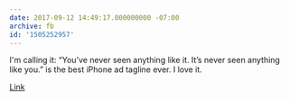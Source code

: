 ```yaml
---
date: 2017-09-12 14:49:17.000000000 -07:00
archive: fb
id: '1505252957'
---
```


I'm calling it: “You’ve never seen anything like it. It’s never seen anything like you.” is the best iPhone ad tagline ever. I love it.

[Link](https://www.youtube.com/watch?v=mW6hFttt_KE)
